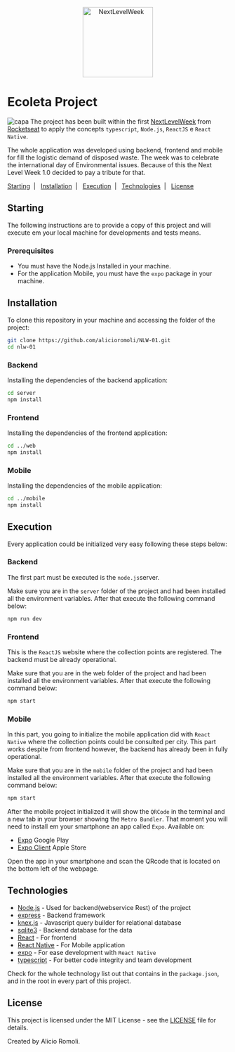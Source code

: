 <p align="center">
    <img alt="NextLevelWeek" title="#NextLevelWeek" src="https://user-images.githubusercontent.com/39415174/83923322-5f890f80-a758-11ea-88fa-9df8c50630b9.png" width="160px" />
</p>

# Ecoleta Project
![capa](https://user-images.githubusercontent.com/39415174/83946739-0fa65900-a7e9-11ea-9433-219ec85b1ed1.jpg)
The project has been built within the first  [NextLevelWeek](https://nextlevelweek.com/) from [Rocketseat](https://rocketseat.com.br) to apply the concepts `typescript`, `Node.js`, `ReactJS` e `React Native`.

The whole application was developed using backend, frontend and mobile for fill the logistic demand of disposed waste. The week was to celebrate the international day of Environmental issues. Because of this the Next Level Week 1.0 decided to pay a tribute for that.
  
  [Starting](#começando)&nbsp;&nbsp;|&nbsp;&nbsp;
  [Installation](#instalação)&nbsp;&nbsp;|&nbsp;&nbsp;
  [Execution](#execução)&nbsp;&nbsp;|&nbsp;&nbsp;
  [Technologies](#tecnologias)&nbsp;&nbsp;|&nbsp;&nbsp;
  [License](#licença)  

## Starting
The following instructions are to provide a copy of this project and will execute em your local machine for developments and tests means.

### Prerequisites

* You must have the Node.js Installed in your machine. 
* For the application Mobile, you must have the `expo` package in your machine.

## Installation

To clone this repository in your machine and accessing the folder of the project:

```bash
git clone https://github.com/alicioromoli/NLW-01.git
cd nlw-01
```

### Backend
Installing the dependencies of the backend application:

```bash
cd server
npm install
```

### Frontend

Installing the dependencies of the frontend application:

```bash
cd ../web
npm install
```

### Mobile

Installing the dependencies of the mobile application:

```bash
cd ../mobile
npm install
```

## Execution
Every application could be initialized very easy following these steps below:

### Backend
The first part must be executed is the `node.js`server. 

Make sure you are in the `server` folder of the project and had been installed all the environment variables. After that execute the following command below:

```bash
npm run dev
```

### Frontend
This is the `ReactJS` website where the collection points are registered. The backend must be already operational.

Make sure that you are in the web folder of the project and had been installed all the environment variables. After that execute the following command below:

```bash
npm start
```
### Mobile
In this part, you going to initialize the mobile application did with `React Native` where the collection points could be consulted per city. This part works despite from frontend however, the backend has already been in fully operational. 

Make sure that you are in the `mobile`  folder of the project and had been installed all the environment variables. After that execute the following command below:

```bash
npm start
```
After the mobile project initialized it will show the `QRCode` in the terminal and a new tab in your browser showing the `Metro Bundler`. That moment you will need to install em your smartphone an app called `Expo`.
Available on:

- [Expo](https://play.google.com/store/apps/details?id=host.exp.exponent) Google Play
- [Expo Client](https://apps.apple.com/br/app/expo-client/id982107779) Apple Store

Open the app in your smartphone and scan the QRcode that is located on the bottom left of the webpage.


## Technologies

* [Node.js](https://nodejs.org/) - Used for backend(webservice Rest) of the project
* [express](https://expressjs.com/) - Backend framework
* [knex.js](http://knexjs.org/) - Javascript query builder for relational database
* [sqlite3](https://www.sqlite.org/) - Backend database for the data
* [React](https://reactjs.org/) - For frontend
* [React Native](https://reactnative.dev/) - For Mobile application
* [expo](https://expo.io/) - For ease development with `React Native`
* [typescript](https://www.typescriptlang.org/) - For better code integrity and team development

Check for the whole technology list out that contains in the `package.json`, and in the root in every part of this project.


## License

This project is licensed under the MIT License - see the [LICENSE](./LICENSE) file for details.


Created by Alicio Romoli.
